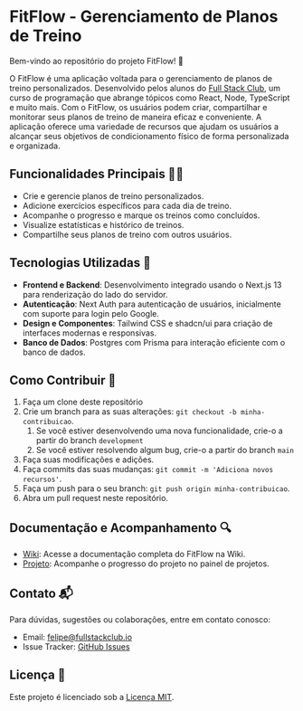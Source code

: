 # FitFlow - Gerenciamento de Planos de Treino

Bem-vindo ao repositório do projeto FitFlow! 💪

O FitFlow é uma aplicação voltada para o gerenciamento de planos de treino personalizados. Desenvolvido pelos alunos do [Full Stack Club](https://fullstackclub.com.br/), um curso de programação que abrange tópicos como React, Node, TypeScript e muito mais. Com o FitFlow, os usuários podem criar, compartilhar e monitorar seus planos de treino de maneira eficaz e conveniente. A aplicação oferece uma variedade de recursos que ajudam os usuários a alcançar seus objetivos de condicionamento físico de forma personalizada e organizada.

## Funcionalidades Principais 🏋️‍♀️

- Crie e gerencie planos de treino personalizados.
- Adicione exercícios específicos para cada dia de treino.
- Acompanhe o progresso e marque os treinos como concluídos.
- Visualize estatísticas e histórico de treinos.
- Compartilhe seus planos de treino com outros usuários.

## Tecnologias Utilizadas 🚀

- **Frontend e Backend**: Desenvolvimento integrado usando o Next.js 13 para renderização do lado do servidor.
- **Autenticação**: Next Auth para autenticação de usuários, inicialmente com suporte para login pelo Google.
- **Design e Componentes**: Tailwind CSS e shadcn/ui para criação de interfaces modernas e responsivas.
- **Banco de Dados**: Postgres com Prisma para interação eficiente com o banco de dados.

## Como Contribuir 🤝

1. Faça um clone deste repositório
2. Crie um branch para as suas alterações: `git checkout -b minha-contribuicao`.
   1. Se você estiver desenvolvendo uma nova funcionalidade, crie-o a partir do branch `development`
   2. Se você estiver resolvendo algum bug, crie-o a partir do branch `main`
3. Faça suas modificações e adições.
4. Faça commits das suas mudanças: `git commit -m 'Adiciona novos recursos'`.
5. Faça um push para o seu branch: `git push origin minha-contribuicao`.
6. Abra um pull request neste repositório.

## Documentação e Acompanhamento 🔍

- [Wiki](https://github.com/fullstackclub-labs/fitflow/wiki): Acesse a documentação completa do FitFlow na Wiki.
- [Projeto](https://github.com/fullstackclub-labs/fitflow/projects?query=is%3Aopen): Acompanhe o progresso do projeto no painel de projetos.

## Contato 📬

Para dúvidas, sugestões ou colaborações, entre em contato conosco:

- Email: felipe@fullstackclub.io
- Issue Tracker: [GitHub Issues](https://github.com/fullstackclub-labs/fitflow/issues)

## Licença 📝

Este projeto é licenciado sob a [Licença MIT](LICENSE).
